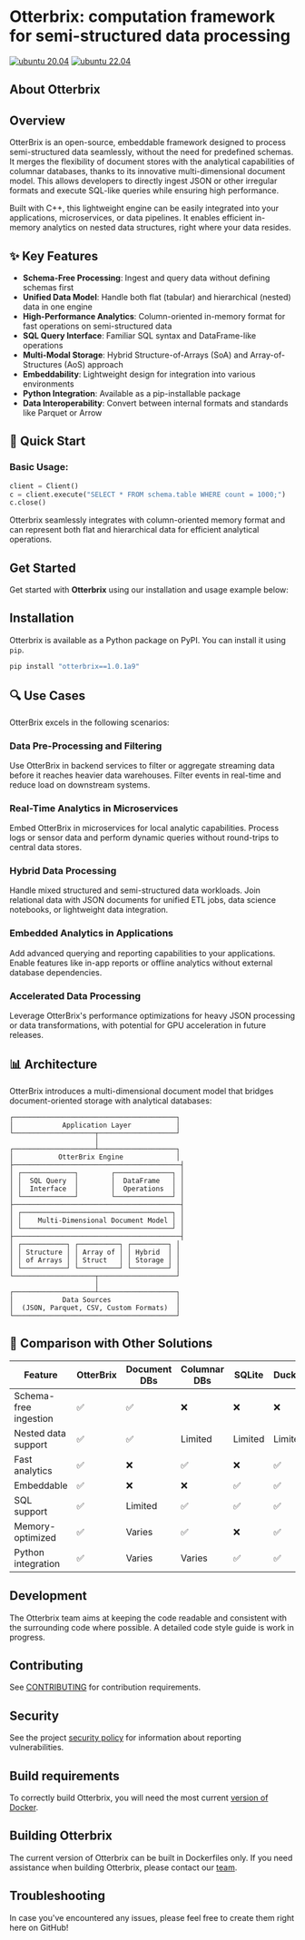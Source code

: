# Otterbrix: computation framework for semi-structured data processing

[![ubuntu 20.04](https://github.com/duckstax/otterbrix/actions/workflows/ubuntu-20-04.yaml/badge.svg)](https://github.com/duckstax/otterbrix/actions/workflows/ubuntu-20-04.yaml)
[![ubuntu 22.04](https://github.com/duckstax/otterbrix/actions/workflows/ubuntu-22-04.yaml/badge.svg)](https://github.com/duckstax/otterbrix/actions/workflows/ubuntu-22-04.yaml)

## About Otterbrix

## Overview

OtterBrix is an open-source, embeddable framework designed to process semi-structured data seamlessly, without the need for predefined schemas. It merges the flexibility of document stores with the analytical capabilities of columnar databases, thanks to its innovative multi-dimensional document model. This allows developers to directly ingest JSON or other irregular formats and execute SQL-like queries while ensuring high performance.

Built with C++, this lightweight engine can be easily integrated into your applications, microservices, or data pipelines. It enables efficient in-memory analytics on nested data structures, right where your data resides.

## ✨ Key Features

- **Schema-Free Processing**: Ingest and query data without defining schemas first
- **Unified Data Model**: Handle both flat (tabular) and hierarchical (nested) data in one engine
- **High-Performance Analytics**: Column-oriented in-memory format for fast operations on semi-structured data
- **SQL Query Interface**: Familiar SQL syntax and DataFrame-like operations
- **Multi-Modal Storage**: Hybrid Structure-of-Arrays (SoA) and Array-of-Structures (AoS) approach 
- **Embeddability**: Lightweight design for integration into various environments
- **Python Integration**: Available as a pip-installable package
- **Data Interoperability**: Convert between internal formats and standards like Parquet or Arrow

## 🚀 Quick Start

### Basic Usage:

```python
client = Client()
c = client.execute("SELECT * FROM schema.table WHERE count = 1000;")
c.close()
```

Otterbrix seamlessly integrates with column-oriented memory format and can represent both flat and hierarchical data for efficient analytical operations.

## Get Started
Get started with **Otterbrix** using our installation and usage example below:

## Installation

Otterbrix is available as a Python package on PyPI. You can install it using `pip`.

```bash
pip install "otterbrix==1.0.1a9"
```
## 🔍 Use Cases

OtterBrix excels in the following scenarios:

### Data Pre-Processing and Filtering

Use OtterBrix in backend services to filter or aggregate streaming data before it reaches heavier data warehouses. Filter events in real-time and reduce load on downstream systems.

### Real-Time Analytics in Microservices

Embed OtterBrix in microservices for local analytic capabilities. Process logs or sensor data and perform dynamic queries without round-trips to central data stores.

### Hybrid Data Processing

Handle mixed structured and semi-structured data workloads. Join relational data with JSON documents for unified ETL jobs, data science notebooks, or lightweight data integration.

### Embedded Analytics in Applications

Add advanced querying and reporting capabilities to your applications. Enable features like in-app reports or offline analytics without external database dependencies.

### Accelerated Data Processing

Leverage OtterBrix's performance optimizations for heavy JSON processing or data transformations, with potential for GPU acceleration in future releases.

## 📊 Architecture

OtterBrix introduces a multi-dimensional document model that bridges document-oriented storage with analytical databases:

```
┌────────────────────────────────────────┐
│            Application Layer           │
└────────────────────┬───────────────────┘
                     │
┌────────────────────┴───────────────────┐
│           OtterBrix Engine             │
├─────────────────────────────────────────┤
│ ┌─────────────┐        ┌──────────────┐ │
│ │  SQL Query  │        │  DataFrame   │ │
│ │  Interface  │        │  Operations  │ │
│ └─────────────┘        └──────────────┘ │
├─────────────────────────────────────────┤
│ ┌─────────────────────────────────────┐ │
│ │    Multi-Dimensional Document Model │ │
│ └─────────────────────────────────────┘ │
├─────────────────────────────────────────┤
│ ┌───────────┐ ┌──────────┐ ┌─────────┐ │
│ │ Structure │ │ Array of │ │ Hybrid  │ │
│ │ of Arrays │ │ Struct   │ │ Storage │ │
│ └───────────┘ └──────────┘ └─────────┘ │
└────────────────────┬───────────────────┘
                     │
┌────────────────────┴───────────────────┐
│            Data Sources                │
│  (JSON, Parquet, CSV, Custom Formats)  │
└────────────────────────────────────────┘
```

## 🔄 Comparison with Other Solutions

| Feature | OtterBrix | Document DBs | Columnar DBs | SQLite | DuckDB |
|---------|-----------|--------------|--------------|--------|--------|
| Schema-free ingestion | ✅ | ✅ | ❌ | ❌ | ❌ |
| Nested data support | ✅ | ✅ | Limited | Limited | Limited |
| Fast analytics | ✅ | ❌ | ✅ | ❌ | ✅ |
| Embeddable | ✅ | ❌ | ❌ | ✅ | ✅ |
| SQL support | ✅ | Limited | ✅ | ✅ | ✅ |
| Memory-optimized | ✅ | Varies | ✅ | ❌ | ✅ |
| Python integration | ✅ | Varies | Varies | ✅ | ✅ |

## Development

The Otterbrix team aims at keeping the code readable and consistent with the surrounding code where possible. A detailed code style guide is work in progress.

## Contributing

See [CONTRIBUTING](CONTRIBUTING.md) for contribution requirements.

## Security

See the project [security policy](.github/SECURITY.md) for
information about reporting vulnerabilities.

## Build requirements
To correctly build Otterbrix, you will need the most current [version of Docker](https://docs.docker.com/reference/cli/docker/version/).

## Building Otterbrix
The current version of Otterbrix can be built in Dockerfiles only. If you need assistance when building Otterbrix, please contact our [team](team@otterbrix.com).

## Troubleshooting
In case you've encountered any issues, please feel free to create them right here on GitHub!
